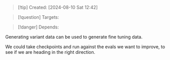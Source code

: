 
>[!tip] Created: [2024-08-10 Sat 12:42]

>[!question] Targets: 

>[!danger] Depends: 

Generating variant data can be used to generate fine tuning data.

We could take checkpoints and run against the evals we want to improve, to see if we are heading in the right direction.